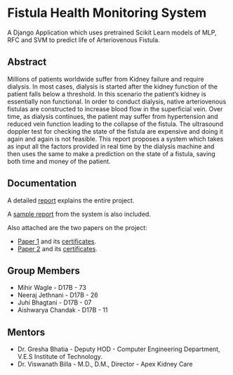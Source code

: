 # Fistula Health Monitoring System
A Django Application which uses pretrained Scikit Learn models of MLP, RFC and SVM to predict life of Arteriovenous Fistula.

## Abstract
Millions of patients worldwide suffer from Kidney failure and require dialysis. In most cases, dialysis is started after the kidney function of the patient falls below a threshold. In this scenario the patient’s kidney is essentially non functional. In order to conduct dialysis, native arteriovenous fistulas are constructed to increase blood flow in the superficial vein. Over time, as dialysis continues, the patient may suffer from hypertension and reduced vein function leading to the collapse of the fistula. The ultrasound doppler test for checking the state of the fistula are expensive and doing it again and again is not feasible. This report proposes a system which takes as input all the factors provided in real time by the dialysis machine and then uses the same to make a prediction on the state of a fistula, saving both time and money of the patient. 

## Documentation
A detailed [report](projectdocuments/blackbook.pdf) explains the entire project.

A [sample report](Results.pdf) from the system is also included.

Also attached are the two papers on the project:
 - [Paper 1](projectdocuments/paper-1.pdf) and its [certificates](projectdocuments/paper-1-certificates.pdf).
 - [Paper 2](projectdocuments/paper-2.pdf) and its [certificates](projectdocuments/paper-2-certificates.pdf).

## Group Members
 - Mihir Wagle - D17B - 73
 - Neeraj Jethnani - D17B - 26
 - Juhi Bhagtani - D17B - 07
 - Aishwarya Chandak - D17B - 11

 ## Mentors
 - Dr. Gresha Bhatia - Deputy HOD - Computer Engineering Department, V.E.S Institute of Technology.
 - Dr. Viswanath Billa - M.D., D.M., Director - Apex Kidney Care